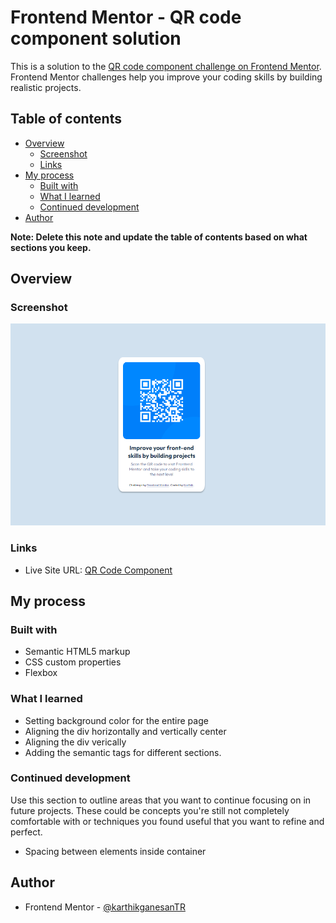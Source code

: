 # Frontend Mentor - QR code component solution

This is a solution to the [QR code component challenge on Frontend Mentor](https://www.frontendmentor.io/challenges/qr-code-component-iux_sIO_H). Frontend Mentor challenges help you improve your coding skills by building realistic projects. 

## Table of contents

- [Overview](#overview)
  - [Screenshot](#screenshot)
  - [Links](#links)
- [My process](#my-process)
  - [Built with](#built-with)
  - [What I learned](#what-i-learned)
  - [Continued development](#continued-development)
- [Author](#author)

**Note: Delete this note and update the table of contents based on what sections you keep.**

## Overview

### Screenshot

![](./screenshot.jpg)

### Links

- Live Site URL: [QR Code Component](https://karthickg24.github.io/qr-code-component/)

## My process

### Built with

- Semantic HTML5 markup
- CSS custom properties
- Flexbox

### What I learned

- Setting background color for the entire page
- Aligning the div horizontally and vertically center
- Aligning the div verically
- Adding the semantic tags for different sections.

### Continued development

Use this section to outline areas that you want to continue focusing on in future 
projects. These could be concepts you're still not completely comfortable with or techniques you found useful that you want to refine and perfect.

- Spacing between elements inside container

## Author

- Frontend Mentor - [@karthikganesanTR](https://www.frontendmentor.io/profile/karthikganesanTR)